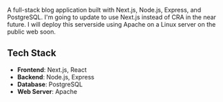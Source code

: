 A full-stack blog application built with Next.js, Node.js, Express, and PostgreSQL. I'm going to update to use Next.js instead of CRA in the near future. I will deploy this serverside using Apache on a Linux server on the public web soon.

## Tech Stack

- **Frontend**: Next.js, React
- **Backend**: Node.js, Express
- **Database**: PostgreSQL
- **Web Server**: Apache
